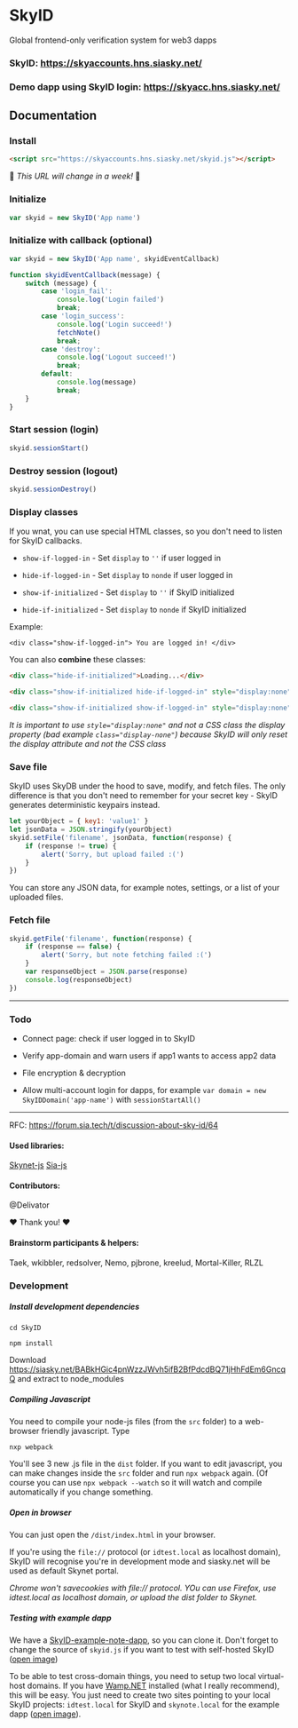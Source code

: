 # SkyID

Global frontend-only verification system for web3 dapps

### SkyID: https://skyaccounts.hns.siasky.net/

### Demo dapp using SkyID login: https://skyacc.hns.siasky.net/

## Documentation

### Install
``` html
<script src="https://skyaccounts.hns.siasky.net/skyid.js"></script>
```
🔼 *This URL will change in a week!* 🔼

### Initialize
``` javascript
var skyid = new SkyID('App name')
```

### Initialize with callback (optional)
``` javascript
var skyid = new SkyID('App name', skyidEventCallback)

function skyidEventCallback(message) {
	switch (message) {
		case 'login_fail':
			console.log('Login failed')
			break;
		case 'login_success':
			console.log('Login succeed!')
			fetchNote()
			break;
		case 'destroy':
			console.log('Logout succeed!')
			break;
		default:
			console.log(message)
			break;
	}
}
```

### Start session (login)

``` javascript
skyid.sessionStart()
```

### Destroy session (logout)

``` javascript
skyid.sessionDestroy()
```

### Display classes

If you wnat, you can use special HTML classes, so you don't need to listen for SkyID callbacks.

- `show-if-logged-in` - Set `display` to `''` if user logged in

- `hide-if-logged-in` - Set `display` to `nonde` if user logged in

- `show-if-initialized` - Set `display` to `''` if SkyID initialized

- `hide-if-initialized` - Set `display` to `nonde` if SkyID initialized

Example:

```
<div class="show-if-logged-in"> You are logged in! </div>
```

You can also **combine** these classes:

``` html
<div class="hide-if-initialized">Loading...</div>

<div class="show-if-initialized hide-if-logged-in" style="display:none"> Loaded and you are not logged in :( </div>

<div class="show-if-initialized show-if-logged-in" style="display:none"> Loaded and you are logged in! </div>
```
*It is important to use `style="display:none"` and not a CSS class the display property (bad example `class="display-none"`) because SkyID will only reset the display attribute and not the CSS class*




### Save file

SkyID uses SkyDB under the hood to save, modify, and fetch files. The only difference is that you don't need to remember for your secret key - SkyID generates deterministic keypairs instead.


``` javascript
let yourObject = { key1: 'value1' }
let jsonData = JSON.stringify(yourObject)
skyid.setFile('filename', jsonData, function(response) {
	if (response != true) {
		alert('Sorry, but upload failed :(')
	}
})
```
You can store any JSON data, for example notes, settings, or a list of your uploaded files.


### Fetch file
``` javascript
skyid.getFile('filename', function(response) {
	if (response == false) {
		alert('Sorry, but note fetching failed :(')
	}
	var responseObject = JSON.parse(response)
	console.log(responseObject)
})
```

___


### Todo

- Connect page: check if user logged in to SkyID

- Verify app-domain and warn users if app1 wants to access app2 data

- File encryption & decryption

- Allow multi-account login for dapps, for example `var domain = new SkyIDDomain('app-name')` with `sessionStartAll()`

___

RFC: https://forum.sia.tech/t/discussion-about-sky-id/64

#### Used libraries:
[Skynet-js](https://github.com/NebulousLabs/skynet-js)
[Sia-js](https://github.com/escada-finance/sia-js)

#### Contributors:

@Delivator

❤ Thank you! ❤

#### Brainstorm participants & helpers:
Taek, wkibbler, redsolver, Nemo, pjbrone, kreelud, Mortal-Killer, RLZL

### Development

##### Install development dependencies

`cd SkyID`

`npm install`

Download https://siasky.net/BABkHGic4pnWzzJWvh5ifB2BfPdcdBQ71jHhFdEm6GncqQ and extract to node_modules

##### Compiling Javascript
You need to compile your node-js files (from the `src` folder) to a web-browser friendly javascript. Type

`nxp webpack`

You'll see 3 new .js file in the `dist` folder. If you want to edit javascript, you can make changes inside the `src` folder and run `npx webpack` again. (Of course you can use `npx webpack --watch` so it will watch and compile automatically if you change something.

##### Open in browser
You can just open the `/dist/index.html` in your browser.

If you're using the `file://` protocol (or `idtest.local` as localhost domain), SkyID will recognise you're in development mode and siasky.net will be used as default Skynet portal.

*Chrome won't savecookies with file:// protocol. YOu can use Firefox, use idtest.local as localhost domain, or upload the dist folder to Skynet.*

##### Testing with example dapp

We have a [SkyID-example-note-dapp](https://github.com/DaWe35/SkyID-example-note-dapp), so you can clone it. Don't forget to change the source of `skyid.js` if you want to test with self-hosted SkyID ([open image](https://raw.githubusercontent.com/DaWe35/SkyID/main/assets/skyid-example.png))

To be able to test cross-domain things, you need to setup two local virtual-host domains. If you have [Wamp.NET](https://wamp.net/) installed (what I really recommend), this will be easy. You just need to create two sites pointing to your local SkyID projects: `idtest.local` for SkyID and `skynote.local` for the example dapp ([open image](https://raw.githubusercontent.com/DaWe35/SkyID/main/assets/skyid_wamp.jpg)).




